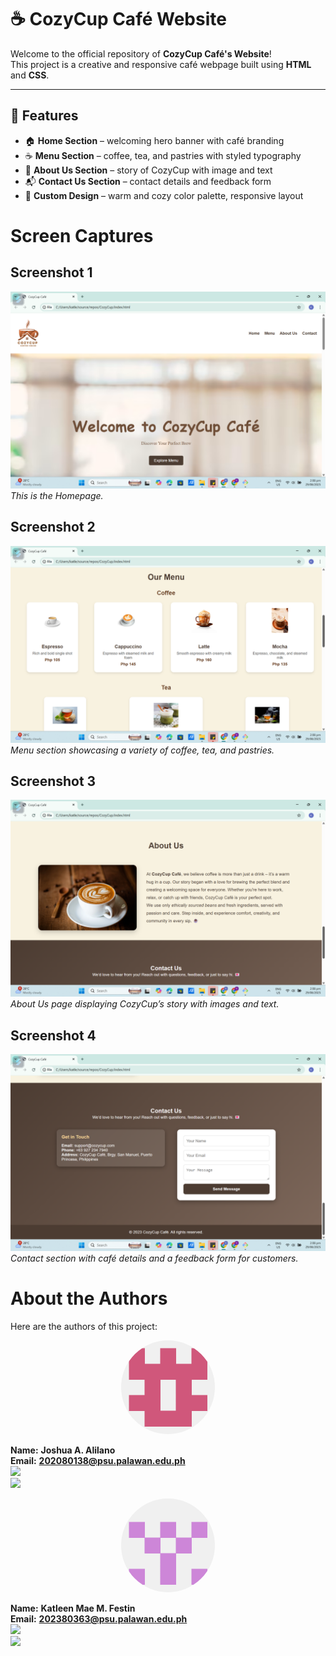 # ☕ CozyCup Café Website

Welcome to the official repository of **CozyCup Café's Website**!  
This project is a creative and responsive café webpage built using **HTML** and **CSS**.  

---

## 📌 Features  

- 🏠 **Home Section** – welcoming hero banner with café branding  
- ☕ **Menu Section** – coffee, tea, and pastries with styled typography  
- 📖 **About Us Section** – story of CozyCup with image and text  
- 📬 **Contact Us Section** – contact details and feedback form  
- 🎨 **Custom Design** – warm and cozy color palette, responsive layout  

# Screen Captures

## Screenshot 1
![Screenshot 1](img/Screenshot%20(156).png)  
*This is the Homepage.*

## Screenshot 2
![Screenshot 2](img/Screenshot%20(157).png)  
*Menu section showcasing a variety of coffee, tea, and pastries.*

## Screenshot 3
![Screenshot 3](img/Screenshot%20(159).png)  
*About Us page displaying CozyCup’s story with images and text.*

## Screenshot 4
![Screenshot 4](img/Screenshot%20(160).png)  
*Contact section with café details and a feedback form for customers.*


# About the Authors

Here are the authors of this project:

<p align="center">
  <img src="img/225098797.png" width="150" style="border-radius:50%;" alt="Joshua A. Alilano">
</p>

**Name:** **Joshua A. Alilano**  
**Email:** **202080138@psu.palawan.edu.ph**  
[<img src="https://github.com/gauravghongde/social-icons/blob/master/PNG/Color/Facebook.png" width="30">](https://web.facebook.com/joshua.alilano.9)  
[<img src="https://github.com/gauravghongde/social-icons/blob/master/PNG/White/Github_white.png" width="30">](https://github.com/Josh-know-nothing)

<p align="center">
  <img src="img/225894212.png" width="150" style="border-radius:50%;" alt="Katleen Mae M. Festin">
</p>

**Name:** **Katleen Mae M. Festin**  
**Email:** **202380363@psu.palawan.edu.ph**  
[<img src="https://github.com/gauravghongde/social-icons/blob/master/PNG/Color/Facebook.png" width="30">](https://web.facebook.com/kathleenmae.festin/)  
[<img src="https://github.com/gauravghongde/social-icons/blob/master/PNG/White/Github_white.png" width="30">](https://github.com/KMMFestin10)



